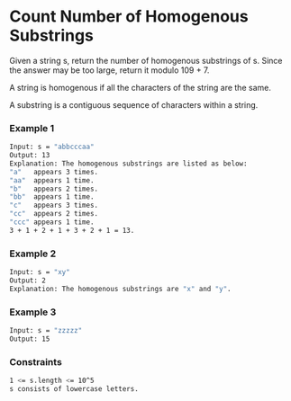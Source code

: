 # Count Number of Homogenous Substrings

Given a string s, return the number of homogenous substrings of s. Since the answer may be too large, return it modulo 109 + 7.

A string is homogenous if all the characters of the string are the same.

A substring is a contiguous sequence of characters within a string.

### Example 1
```sh
Input: s = "abbcccaa"
Output: 13
Explanation: The homogenous substrings are listed as below:
"a"   appears 3 times.
"aa"  appears 1 time.
"b"   appears 2 times.
"bb"  appears 1 time.
"c"   appears 3 times.
"cc"  appears 2 times.
"ccc" appears 1 time.
3 + 1 + 2 + 1 + 3 + 2 + 1 = 13.
```

### Example 2
```sh
Input: s = "xy"
Output: 2
Explanation: The homogenous substrings are "x" and "y".
```

### Example 3
```sh
Input: s = "zzzzz"
Output: 15
```

### Constraints
```sh
1 <= s.length <= 10^5
s consists of lowercase letters.
```


